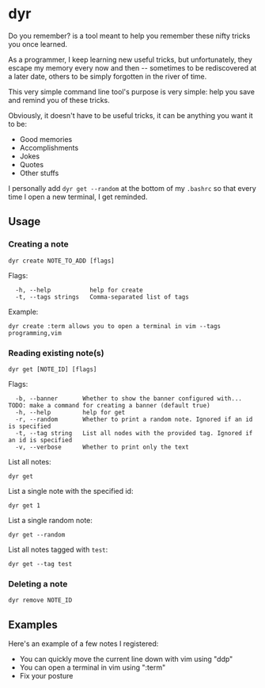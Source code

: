 # dyr

Do you remember? is a tool meant to help you remember these nifty tricks you once learned.

As a programmer, I keep learning new useful tricks, but unfortunately, they escape my memory every now and then -- sometimes to be rediscovered at a later date, others to be simply forgotten in the river of time.

This very simple command line tool's purpose is very simple: help you save and remind you of these tricks.

Obviously, it doesn't have to be useful tricks, it can be anything you want it to be:
- Good memories
- Accomplishments 
- Jokes
- Quotes
- Other stuffs

I personally add `dyr get --random` at the bottom of my `.bashrc` so that every time I open a new terminal, I get reminded.


## Usage

### Creating a note

```
dyr create NOTE_TO_ADD [flags]
```

Flags:
```
  -h, --help           help for create
  -t, --tags strings   Comma-separated list of tags
```

Example:
```
dyr create :term allows you to open a terminal in vim --tags programming,vim
```

### Reading existing note(s)

```
dyr get [NOTE_ID] [flags]
```

Flags:
```
  -b, --banner       Whether to show the banner configured with... TODO: make a command for creating a banner (default true)
  -h, --help         help for get
  -r, --random       Whether to print a random note. Ignored if an id is specified
  -t, --tag string   List all nodes with the provided tag. Ignored if an id is specified
  -v, --verbose      Whether to print only the text
```

List all notes:
```
dyr get
```

List a single note with the specified id:
```
dyr get 1
```

List a single random note:
```
dyr get --random
```

List all notes tagged with `test`:
```
dyr get --tag test
```


### Deleting a note

```
dyr remove NOTE_ID
```


## Examples

Here's an example of a few notes I registered:
- You can quickly move the current line down with vim using "ddp"
- You can open a terminal in vim using ":term"
- Fix your posture
